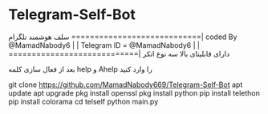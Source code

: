 # Telegram-Self-Bot
سلف هوشمند تلگرام 
============================|
coded By @MamadNabody6      |
                            |
Telegram ID = @MamadNabody6 |
                            |
============================|
 دارای قابلیتای بالا 
 سه نوع اتکر

 بعد از فعال سازی کلمه help  و Ahelp را وارد کنید


 


git clone https://github.com/MamadNabody669/Telegram-Self-Bot
apt update
apt upgrade
pkg install openssl
pkg install python
pip install telethon
pip install colorama
cd telself
python main.py

